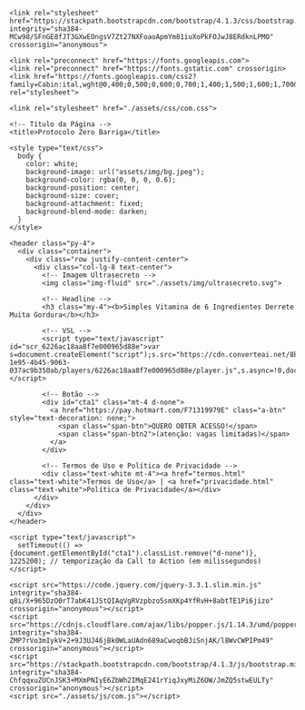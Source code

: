 <!DOCTYPE html>
<html lang="pt-br">
  <head>
    <meta charset="utf-8">
    <meta name="viewport" content="width=device-width, initial-scale=1, shrink-to-fit=no">

    <link rel="stylesheet" href="https://stackpath.bootstrapcdn.com/bootstrap/4.1.3/css/bootstrap.min.css" integrity="sha384-MCw98/SFnGE8fJT3GXwEOngsV7Zt27NXFoaoApmYm81iuXoPkFOJwJ8ERdknLPMO" crossorigin="anonymous">

    <link rel="preconnect" href="https://fonts.googleapis.com">
    <link rel="preconnect" href="https://fonts.gstatic.com" crossorigin>
    <link href="https://fonts.googleapis.com/css2?family=Cabin:ital,wght@0,400;0,500;0,600;0,700;1,400;1,500;1,600;1,700&family=Dosis:wght@200;300;400;500;600;700;800&family=Oswald:wght@200;300;400;500;600;700&family=Signika:wght@300;400;500;600;700&display=swap" rel="stylesheet">

    <link rel="stylesheet" href="./assets/css/com.css">

    <!-- Título da Página -->
    <title>Protocolo Zero Barriga</title>
    
    <style type="text/css">
      body {
        color: white;
        background-image: url("assets/img/bg.jpeg");
        background-color: rgba(0, 0, 0, 0.6);
        background-position: center;
        background-size: cover;
        background-attachment: fixed;
        background-blend-mode: darken;
      }
    </style>

  </head>
  <body>
    
    <header class="py-4">
      <div class="container">
        <div class="row justify-content-center">
          <div class="col-lg-8 text-center">
            <!-- Imagem Ultrasecreto -->
            <img class="img-fluid" src="./assets/img/ultrasecreto.svg">

            <!-- Headline -->
            <h3 class="my-4"><b>Simples Vitamina de 6 Ingredientes Derrete Muita Gordura</b></h3>

            <!-- VSL -->
            <script type="text/javascript" id="scr_6226ac18aa8f7e000965d88e">var s=document.createElement("script");s.src="https://cdn.converteai.net/8b03b5e9-1e95-4b45-9063-037ac9b350ab/players/6226ac18aa8f7e000965d88e/player.js",s.async=!0,document.head.appendChild(s);</script>

            <!-- Botão -->
            <div id="cta1" class="mt-4 d-none">
              <a href="https://pay.hotmart.com/F71319979E" class="a-btn" style="text-decoration: none;">
                <span class="span-btn">QUERO OBTER ACESSO!</span>
                <span class="span-btn2">(atenção: vagas limitadas)</span>
              </a>
            </div>

            <!-- Termos de Uso e Política de Privacidade -->
            <div class="text-white mt-4"><a href="termos.html" class="text-white">Termos de Uso</a> | <a href="privacidade.html" class="text-white">Política de Privacidade</a></div>
          </div>
        </div>
      </div>
    </header>

    <script type="text/javascript">
      setTimeout(() => {document.getElementById("cta1").classList.remove("d-none")}, 1225200); // temporização da Call to Action (em milissegundos)
    </script>

    <script src="https://code.jquery.com/jquery-3.3.1.slim.min.js" integrity="sha384-q8i/X+965DzO0rT7abK41JStQIAqVgRVzpbzo5smXKp4YfRvH+8abtTE1Pi6jizo" crossorigin="anonymous"></script>
    <script src="https://cdnjs.cloudflare.com/ajax/libs/popper.js/1.14.3/umd/popper.min.js" integrity="sha384-ZMP7rVo3mIykV+2+9J3UJ46jBk0WLaUAdn689aCwoqbBJiSnjAK/l8WvCWPIPm49" crossorigin="anonymous"></script>
    <script src="https://stackpath.bootstrapcdn.com/bootstrap/4.1.3/js/bootstrap.min.js" integrity="sha384-ChfqqxuZUCnJSK3+MXmPNIyE6ZbWh2IMqE241rYiqJxyMiZ6OW/JmZQ5stwEULTy" crossorigin="anonymous"></script>
    <script src="./assets/js/com.js"></script>
  </body>
</html>
